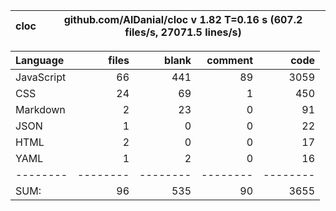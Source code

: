 
cloc|github.com/AlDanial/cloc v 1.82  T=0.16 s (607.2 files/s, 27071.5 lines/s)
--- | ---

Language|files|blank|comment|code
:-------|-------:|-------:|-------:|-------:
JavaScript|66|441|89|3059
CSS|24|69|1|450
Markdown|2|23|0|91
JSON|1|0|0|22
HTML|2|0|0|17
YAML|1|2|0|16
--------|--------|--------|--------|--------
SUM:|96|535|90|3655
